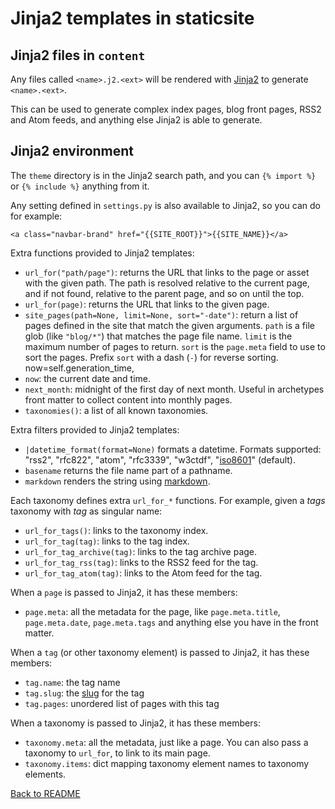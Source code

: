 # Jinja2 templates in staticsite

## Jinja2 files in `content`

Any files called `<name>.j2.<ext>` will be rendered with
[Jinja2](http://jinja.pocoo.org/) to generate `<name>.<ext>`.

This can be used to generate complex index pages, blog front pages, RSS2 and
Atom feeds, and anything else Jinja2 is able to generate.


## Jinja2 environment

The `theme` directory is in the Jinja2 search path, and you can `{% import %}`
or `{% include %}` anything from it.

Any setting defined in `settings.py` is also available to Jinja2, so you can do
for example:

```jinja2
<a class="navbar-brand" href="{{SITE_ROOT}}">{{SITE_NAME}}</a>
```

Extra functions provided to Jinja2 templates:

 * `url_for("path/page")`: returns the URL that links to the page or asset with
   the given path. The path is resolved relative to the current page, and if
   not found, relative to the parent page, and so on until the top.
 * `url_for(page)`: returns the URL that links to the given page.
 * `site_pages(path=None, limit=None, sort="-date")`: return a list of pages
   defined in the site that match the given arguments. `path` is a file glob
   (like `"blog/*"`) that matches the page file name. `limit` is the maximum
   number of pages to return. `sort` is the `page.meta` field to use to sort
   the pages. Prefix `sort` with a dash (`-`) for reverse sorting.
            now=self.generation_time,
 * `now`: the current date and time.
 * `next_month`: midnight of the first day of next month. Useful in archetypes
   front matter to collect content into monthly pages.
 * `taxonomies()`: a list of all known taxonomies.

Extra filters provided to Jinja2 templates:

 * `|datetime_format(format=None)` formats a datetime. Formats
   supported: "rss2", "rfc822", "atom", "rfc3339", "w3ctdf",
   "[iso8601](https://xkcd.com/1179/)" (default).
 * `basename` returns the file name part of a pathname.
 * `markdown` renders the string using [markdown](markdown.md).

Each taxonomy defines extra `url_for_*` functions. For example, given a *tags*
taxonomy with *tag* as singular name:

 * `url_for_tags()`: links to the taxonomy index.
 * `url_for_tag(tag)`: links to the tag index.
 * `url_for_tag_archive(tag)`: links to the tag archive page.
 * `url_for_tag_rss(tag)`: links to the RSS2 feed for the tag.
 * `url_for_tag_atom(tag)`: links to the Atom feed for the tag.

When a `page` is passed to Jinja2, it has these members:

 * `page.meta`: all the metadata for the page, like `page.meta.title`,
   `page.meta.date`, `page.meta.tags` and anything else you have in the front
   matter.

When a `tag` (or other taxonomy element) is passed to Jinja2, it has these
members:

 * `tag.name`: the tag name
 * `tag.slug`: the [slug](https://en.wikipedia.org/wiki/Semantic_URL#Slug) for
   the tag
 * `tag.pages`: unordered list of pages with this tag

When a taxonomy is passed to Jinja2, it has these members:

 * `taxonomy.meta`: all the metadata, just like a page. You can also pass a
   taxonomy to `url_for`, to link to its main page.
 * `taxonomy.items`: dict mapping taxonomy element names to taxonomy elements.


[Back to README](../README.md)
